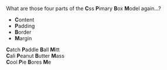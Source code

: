 What are those four parts of the **C**ss **P**imary **B**ox **M**odel again...?

- **C**ontent
- **P**adding
- **B**order
- **M**argin

**C**atch **P**addle **B**all **M**itt
<br>
**C**ali **P**eanut **B**utter **M**ass
<br>
**C**ool **P**ie **B**ores **M**e
